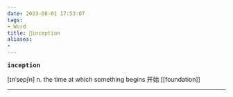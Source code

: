 ```yaml
---
date: 2023-08-01 17:53:07
tags: 
- Word
title: 📖inception
aliases: 
- 
---
```


<pre><strong>inception</strong></pre>

[ɪnˈsepʃn]
n. the time at which something begins 开始
[[foundation]]
****